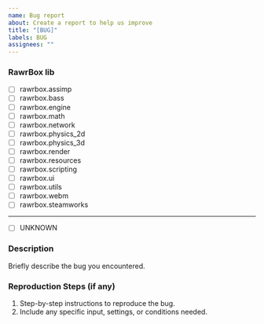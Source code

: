 ```yaml
---
name: Bug report
about: Create a report to help us improve
title: "[BUG]"
labels: BUG
assignees: ""
---
```


### RawrBox lib

- [ ] rawrbox.assimp
- [ ] rawrbox.bass
- [ ] rawrbox.engine
- [ ] rawrbox.math
- [ ] rawrbox.network
- [ ] rawrbox.physics_2d
- [ ] rawrbox.physics_3d
- [ ] rawrbox.render
- [ ] rawrbox.resources
- [ ] rawrbox.scripting
- [ ] rawrbox.ui
- [ ] rawrbox.utils
- [ ] rawrbox.webm
- [ ] rawrbox.steamworks

---

- [ ] UNKNOWN

### Description

Briefly describe the bug you encountered.

### Reproduction Steps (if any)

1. Step-by-step instructions to reproduce the bug.
2. Include any specific input, settings, or conditions needed.
